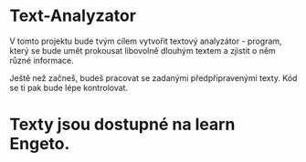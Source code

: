 # Text-Analyzator
V tomto projektu bude tvým cílem vytvořit textový analyzátor - program, který se bude umět prokousat libovolně dlouhým textem a zjistit o něm různé informace.

Ještě než začneš, budeš pracovat se zadanými předpřipravenými texty. Kód se ti pak bude lépe kontrolovat.
# Texty jsou dostupné na learn Engeto.